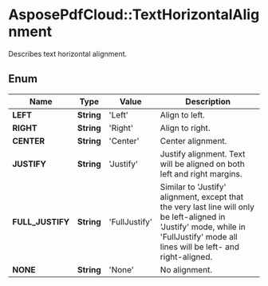 ﻿# AsposePdfCloud::TextHorizontalAlignment
Describes text horizontal alignment.

## Enum
Name | Type | Value | Description
------------ | ------------- | ------------- | -------------
**LEFT** | **String** | 'Left' | Align to left.
**RIGHT** | **String** | 'Right' | Align to right.
**CENTER** | **String** | 'Center' | Center alignment.
**JUSTIFY** | **String** | 'Justify' | Justify alignment. Text will be aligned on both left and right margins.
**FULL_JUSTIFY** | **String** | 'FullJustify' | Similar to 'Justify' alignment, except that the very last line will only be left-aligned in 'Justify' mode, while in 'FullJustify' mode all lines will be left- and right-aligned.
**NONE** | **String** | 'None' | No alignment.



